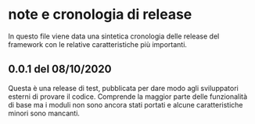 # note e cronologia di release
In questo file viene data una sintetica cronologia delle release del framework con le relative caratteristiche più importanti.

## 0.0.1 del 08/10/2020
Questa è una release di test, pubblicata per dare modo agli sviluppatori esterni di provare il codice. Comprende la maggior parte delle funzionalità di base ma i moduli non sono ancora stati portati e alcune caratteristiche minori sono mancanti.
